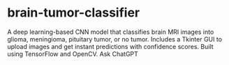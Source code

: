 # brain-tumor-classifier
A deep learning-based CNN model that classifies brain MRI images into glioma, meningioma, pituitary tumor, or no tumor. Includes a Tkinter GUI to upload images and get instant predictions with confidence scores. Built using TensorFlow and OpenCV.          Ask ChatGPT
